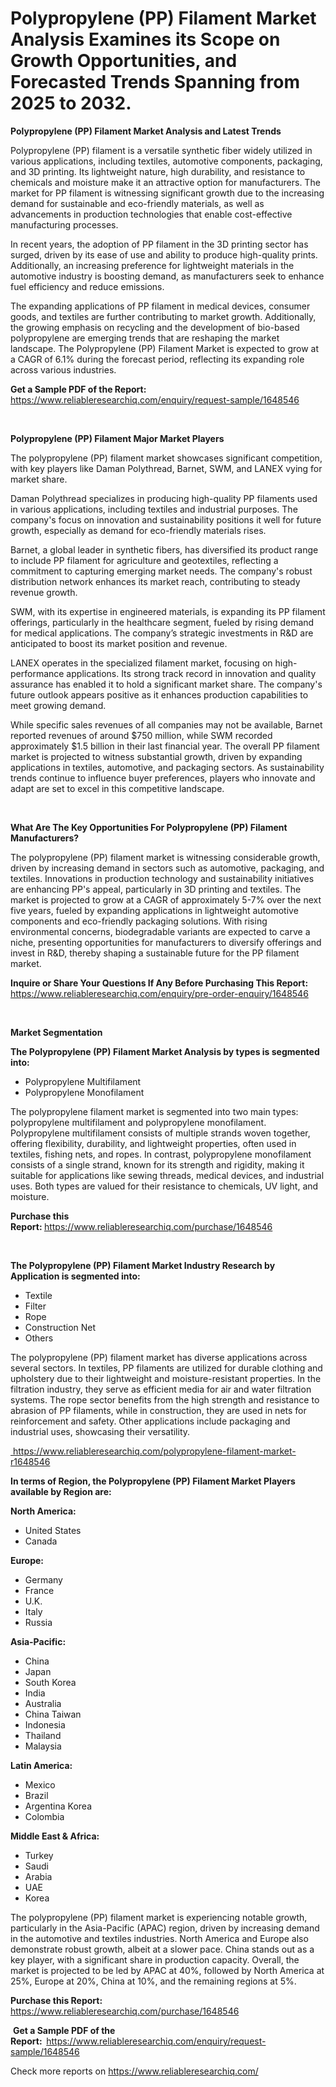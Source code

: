 <p><h1>Polypropylene (PP) Filament Market Analysis Examines its Scope on Growth Opportunities, and Forecasted Trends Spanning from 2025 to 2032.</h1></p><p><strong>Polypropylene (PP) Filament Market Analysis and Latest Trends</strong></p>
<p><p>Polypropylene (PP) filament is a versatile synthetic fiber widely utilized in various applications, including textiles, automotive components, packaging, and 3D printing. Its lightweight nature, high durability, and resistance to chemicals and moisture make it an attractive option for manufacturers. The market for PP filament is witnessing significant growth due to the increasing demand for sustainable and eco-friendly materials, as well as advancements in production technologies that enable cost-effective manufacturing processes.</p><p>In recent years, the adoption of PP filament in the 3D printing sector has surged, driven by its ease of use and ability to produce high-quality prints. Additionally, an increasing preference for lightweight materials in the automotive industry is boosting demand, as manufacturers seek to enhance fuel efficiency and reduce emissions. </p><p>The expanding applications of PP filament in medical devices, consumer goods, and textiles are further contributing to market growth. Additionally, the growing emphasis on recycling and the development of bio-based polypropylene are emerging trends that are reshaping the market landscape. The Polypropylene (PP) Filament Market is expected to grow at a CAGR of 6.1% during the forecast period, reflecting its expanding role across various industries.</p></p>
<p><strong>Get a Sample PDF of the Report:&nbsp;</strong> <a href="https://www.reliableresearchiq.com/enquiry/request-sample/1648546?utm_campaign=2583&utm_medium=2&utm_source=Github&utm_content=ia&utm_term=28022025&utm_id=polypropylene-pp-filament">https://www.reliableresearchiq.com/enquiry/request-sample/1648546</a></p>
<p>&nbsp;</p>
<p><strong>Polypropylene (PP) Filament Major Market Players</strong></p>
<p><p>The polypropylene (PP) filament market showcases significant competition, with key players like Daman Polythread, Barnet, SWM, and LANEX vying for market share. </p><p>Daman Polythread specializes in producing high-quality PP filaments used in various applications, including textiles and industrial purposes. The company's focus on innovation and sustainability positions it well for future growth, especially as demand for eco-friendly materials rises. </p><p>Barnet, a global leader in synthetic fibers, has diversified its product range to include PP filament for agriculture and geotextiles, reflecting a commitment to capturing emerging market needs. The company's robust distribution network enhances its market reach, contributing to steady revenue growth. </p><p>SWM, with its expertise in engineered materials, is expanding its PP filament offerings, particularly in the healthcare segment, fueled by rising demand for medical applications. The company’s strategic investments in R&D are anticipated to boost its market position and revenue.</p><p>LANEX operates in the specialized filament market, focusing on high-performance applications. Its strong track record in innovation and quality assurance has enabled it to hold a significant market share. The company's future outlook appears positive as it enhances production capabilities to meet growing demand.</p><p>While specific sales revenues of all companies may not be available, Barnet reported revenues of around $750 million, while SWM recorded approximately $1.5 billion in their last financial year. The overall PP filament market is projected to witness substantial growth, driven by expanding applications in textiles, automotive, and packaging sectors. As sustainability trends continue to influence buyer preferences, players who innovate and adapt are set to excel in this competitive landscape.</p></p>
<p>&nbsp;</p>
<p><strong>What Are The Key Opportunities For Polypropylene (PP) Filament Manufacturers?</strong></p>
<p><p>The polypropylene (PP) filament market is witnessing considerable growth, driven by increasing demand in sectors such as automotive, packaging, and textiles. Innovations in production technology and sustainability initiatives are enhancing PP's appeal, particularly in 3D printing and textiles. The market is projected to grow at a CAGR of approximately 5-7% over the next five years, fueled by expanding applications in lightweight automotive components and eco-friendly packaging solutions. With rising environmental concerns, biodegradable variants are expected to carve a niche, presenting opportunities for manufacturers to diversify offerings and invest in R&D, thereby shaping a sustainable future for the PP filament market.</p></p>
<p><strong>Inquire or Share Your Questions If Any Before Purchasing This Report:</strong> <a href="https://www.reliableresearchiq.com/enquiry/pre-order-enquiry/1648546?utm_campaign=2583&utm_medium=2&utm_source=Github&utm_content=ia&utm_term=28022025&utm_id=polypropylene-pp-filament">https://www.reliableresearchiq.com/enquiry/pre-order-enquiry/1648546</a></p>
<p>&nbsp;</p>
<p><strong>Market Segmentation</strong></p>
<p><strong>The Polypropylene (PP) Filament Market Analysis by types is segmented into:</strong></p>
<p><ul><li>Polypropylene Multifilament</li><li>Polypropylene Monofilament</li></ul></p>
<p><p>The polypropylene filament market is segmented into two main types: polypropylene multifilament and polypropylene monofilament. Polypropylene multifilament consists of multiple strands woven together, offering flexibility, durability, and lightweight properties, often used in textiles, fishing nets, and ropes. In contrast, polypropylene monofilament consists of a single strand, known for its strength and rigidity, making it suitable for applications like sewing threads, medical devices, and industrial uses. Both types are valued for their resistance to chemicals, UV light, and moisture.</p></p>
<p><strong>Purchase this Report:&nbsp;</strong><a href="https://www.reliableresearchiq.com/purchase/1648546?utm_campaign=2583&utm_medium=2&utm_source=Github&utm_content=ia&utm_term=28022025&utm_id=polypropylene-pp-filament">https://www.reliableresearchiq.com/purchase/1648546</a></p>
<p>&nbsp;</p>
<p><strong>The Polypropylene (PP) Filament Market Industry Research by Application is segmented into:</strong></p>
<p><ul><li>Textile</li><li>Filter</li><li>Rope</li><li>Construction Net</li><li>Others</li></ul></p>
<p><p>The polypropylene (PP) filament market has diverse applications across several sectors. In textiles, PP filaments are utilized for durable clothing and upholstery due to their lightweight and moisture-resistant properties. In the filtration industry, they serve as efficient media for air and water filtration systems. The rope sector benefits from the high strength and resistance to abrasion of PP filaments, while in construction, they are used in nets for reinforcement and safety. Other applications include packaging and industrial uses, showcasing their versatility.</p></p>
<p><a href="https://www.reliableresearchiq.com/polypropylene-filament-market-r1648546?utm_campaign=2583&utm_medium=2&utm_source=Github&utm_content=ia&utm_term=28022025&utm_id=polypropylene-pp-filament">&nbsp;https://www.reliableresearchiq.com/polypropylene-filament-market-r1648546</a></p>
<p><strong>In terms of Region, the Polypropylene (PP) Filament Market Players available by Region are:</strong></p>
<p>
    <p> <strong> North America: </strong>
        <ul>
            <li>United States</li>
            <li>Canada</li>
        </ul>
        </p> 
    <p> <strong> Europe: </strong>
        <ul>
            <li>Germany</li>
            <li>France</li>
            <li>U.K.</li>
            <li>Italy</li>
            <li>Russia</li>
        </ul>
        </p> 
    <p> <strong> Asia-Pacific: </strong>
        <ul>
            <li>China</li>
            <li>Japan</li>
            <li>South Korea</li>
            <li>India</li>
            <li>Australia</li>
            <li>China Taiwan</li>
            <li>Indonesia</li>
            <li>Thailand</li>
            <li>Malaysia</li>
        </ul>
        </p> 
    <p> <strong> Latin America: </strong>
        <ul>
            <li>Mexico</li>
            <li>Brazil</li>
            <li>Argentina Korea</li>
            <li>Colombia</li>
        </ul>
        </p> 
    <p> <strong> Middle East & Africa: </strong>
        <ul>
            <li>Turkey</li>
            <li>Saudi</li>
            <li>Arabia</li>
            <li>UAE</li>
            <li>Korea</li>
        </ul>
    </p>
    </p>
<p><p>The polypropylene (PP) filament market is experiencing notable growth, particularly in the Asia-Pacific (APAC) region, driven by increasing demand in the automotive and textiles industries. North America and Europe also demonstrate robust growth, albeit at a slower pace. China stands out as a key player, with a significant share in production capacity. Overall, the market is projected to be led by APAC at 40%, followed by North America at 25%, Europe at 20%, China at 10%, and the remaining regions at 5%.</p></p>
<p><strong>Purchase this Report: </strong><a href="https://www.reliableresearchiq.com/purchase/1648546?utm_campaign=2583&utm_medium=2&utm_source=Github&utm_content=ia&utm_term=28022025&utm_id=polypropylene-pp-filament">https://www.reliableresearchiq.com/purchase/1648546</a></p>
<p>&nbsp;<strong>Get a Sample PDF of the Report:&nbsp;&nbsp;</strong><a href="https://www.reliableresearchiq.com/enquiry/request-sample/1648546?utm_campaign=2583&utm_medium=2&utm_source=Github&utm_content=ia&utm_term=28022025&utm_id=polypropylene-pp-filament">https://www.reliableresearchiq.com/enquiry/request-sample/1648546</a></p>
<p><strong></strong></p>
<p>Check more reports on <a href="https://www.reliableresearchiq.com/?utm_campaign=2583&utm_medium=2&utm_source=Github&utm_content=ia&utm_term=28022025&utm_id=polypropylene-pp-filament">https://www.reliableresearchiq.com/</a></p>